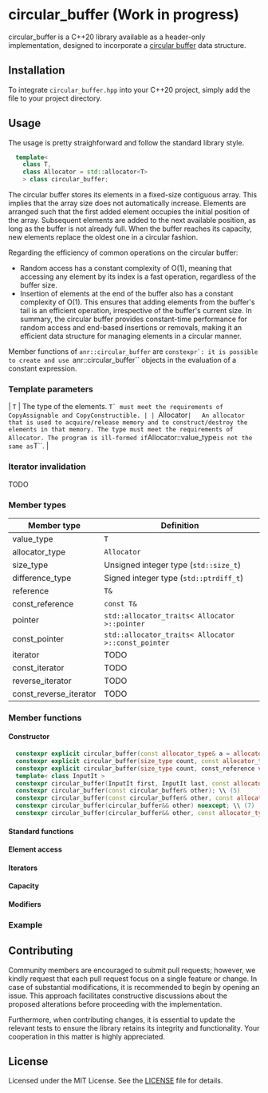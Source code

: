 # circular_buffer (Work in progress)

circular_buffer is a C++20 library available as a header-only implementation, designed to incorporate a [circular buffer](https://en.wikipedia.org/wiki/Circular_buffer) data structure.

## Installation

To integrate ``circular_buffer.hpp`` into your C++20 project, simply add the file to your project directory.

## Usage

The usage is pretty straighforward and follow the standard library style.

```c++
  template< 
    class T, 
    class Allocator = std::allocator<T> 
    > class circular_buffer;
```

The circular buffer stores its elements in a fixed-size contiguous array. This implies that the array size does not automatically increase. Elements are arranged such that the first added element occupies the initial position of the array. Subsequent elements are added to the next available position, as long as the buffer is not already full. When the buffer reaches its capacity, new elements replace the oldest one in a circular fashion.

Regarding the efficiency of common operations on the circular buffer:

* Random access has a constant complexity of O(1), meaning that accessing any element by its index is a fast operation, regardless of the buffer size.
* Insertion of elements at the end of the buffer also has a constant complexity of O(1). This ensures that adding elements from the buffer's tail is an efficient operation, irrespective of the buffer's current size.
In summary, the circular buffer provides constant-time performance for random access and end-based insertions or removals, making it an efficient data structure for managing elements in a circular manner.

Member functions of ``anr::circular_buffer`` are ``constexpr`: it is possible to create and use ``anr::circular_buffer`` objects in the evaluation of a constant expression.

### Template parameters

| ``T``  | The type of the elements. ``T` must meet the requirements of CopyAssignable and CopyConstructible. |
| ``Allocator`` | 	An allocator that is used to acquire/release memory and to construct/destroy the elements in that memory. The type must meet the requirements of Allocator. The program is ill-formed if ``Allocator::value_type`` is not the same as ``T``. |

### Iterator invalidation

TODO

### Member types

| Member type | Definition |
| ----------- | ---------- |
| value_type | ``T`` | 
| allocator_type | ``Allocator`` | 
| size_type | Unsigned integer type (``std::size_t``) |
| difference_type | Signed integer type (``std::ptrdiff_t``) |
| reference | ``T&`` |
| const_reference | ``const T&`` |
| pointer | ``std::allocator_traits< Allocator >::pointer`` |
| const_pointer | ``std::allocator_traits< Allocator >::const_pointer`` |
| iterator | TODO |
| const_iterator | TODO |
| reverse_iterator | TODO |
| const_reverse_iterator | TODO |

### Member functions

#### Constructor

```c++
  constexpr explicit circular_buffer(const allocator_type& a = allocator_type()) noexcept; \\ (1)
  constexpr explicit circular_buffer(size_type count, const allocator_type& alloc = allocator_type()); \\ (2)
  constexpr explicit circular_buffer(size_type count, const_reference value, const allocator_type& alloc = allocator_type()); \\ (3)
  template< class InputIt >
  constexpr circular_buffer(InputIt first, InputIt last, const allocator_type& alloc = allocator_type()); \\ (4)
  constexpr circular_buffer(const circular_buffer& other); \\ (5)
  constexpr circular_buffer(const circular_buffer& other, const allocator_type& alloc); \\ (6)
  constexpr circular_buffer(circular_buffer&& other) noexcept; \\ (7)
  constexpr circular_buffer(circular_buffer&& other, const allocator_type& alloc) noexcept(std::allocator_traits<allocator_type>::is_always_equal::value); \\ (8)
```

#### Standard functions
#### Element access
#### Iterators
#### Capacity
#### Modifiers

### Example

## Contributing

Community members are encouraged to submit pull requests; however, we kindly request that each pull request focus on a single feature or change. In case of substantial modifications, it is recommended to begin by opening an issue. This approach facilitates constructive discussions about the proposed alterations before proceeding with the implementation.

Furthermore, when contributing changes, it is essential to update the relevant tests to ensure the library retains its integrity and functionality. Your cooperation in this matter is highly appreciated.

## License

Licensed under the MIT License. See the [LICENSE](https://github.com/AnRoyer/circular_buffer/blob/main/LICENSE.md) file for details.

